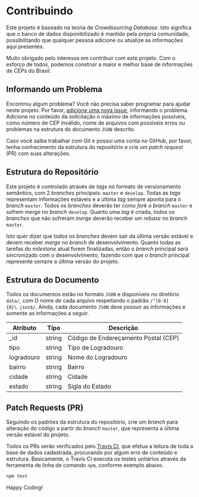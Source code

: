 # Contribuindo

Este projeto é baseado na teoria de _Crowdsourcing Database_. Isto significa que
o banco de dados disponibilizado é mantido pela própria comunidade,
possibilitando que qualquer pessoa adicione ou atualize as informações aqui
presentes.

Muito obrigado pelo interesse em contribuir com este projeto. Com o esforço de
todos, podemos construir a maior e melhor base de informações de CEPs do Brasil.

## Informando um Problema

Encontrou algum problema? Você não precisa saber programar para ajudar neste
projeto. Por favor, [adicione uma nova
_issue_](https://github.com/carteiro/ceps/issues/new), informando o problema.
Adicione no conteúdo da solicitação o máximo de informações possíveis, como
número de CEP inválido, nome de arquivos com possíveis erros ou problemas na
estrutura do documento `JSON` descrito.

Caso você saiba trabalhar com Git e possui uma conta no GitHub, por favor, tenha
conhecimento da estrutura do repositório e crie um _patch request_ (PR) com suas
alterações.

## Estrutura do Repositório

Este projeto é controlado através de _tags_ no formato de versionamento
semântico, com 2 _branches_ principais: `master` e `develop`. Todas as _tags_
representam informações estáveis e a última _tag_ sempre aponta para o _branch_
`master`. Todos os _branches_ deverão ter como _fork_ o _branch_ `master` e
sofrem _merge_ no _branch_ `develop`. Quanto uma _tag_ é criada, todos os
_branches_ que não sofreram _merge_ deverão receber um _rebase_ no _branch_
`master`.

Isto quer dizer que todos os _branches_ devem sair da última versão estável e
devem receber _merge_ no _branch_ de desenvolvimento. Quanto todas as tarefas do
_milestone_ atual forem finalizadas, então o _branch_ principal será
sincronizado com o desenvolvimento, fazendo com que o _branch_ principal
represente sempre a última versão do projeto.

## Estrutura do Documento

Todos os documentos estão no formato `JSON` e disponíveis no diretório `data/`,
com O nome de cada arquivo respeitando o padrão `/^[0-9]{8}\.json$/`. Ainda,
cada documento `JSON` deve possuir as informações e somente as informações a
seguir.

| Atributo   | Tipo   | Descrição                            |
| ---------- | ------ | ------------------------------------ |
| \_id       | string | Código de Endereçamento Postal (CEP) |
| tipo       | string | Tipo de Logradouro                   |
| logradouro | string | Nome do Logradouro                   |
| bairro     | string | Bairro                               |
| cidade     | string | Cidade                               |
| estado     | string | Sigla do Estado                      |

## Patch Requests (PR)

Seguindo os padrões da estrutura do repositório, crie um _branch_ para alteração
do código a partir do _branch_ `master`, que representa a última versão estável
do projeto.

Todos os PRs serão verificados pelo [Travis
CI](https://travis-ci.org/carteiro/ceps), que efetua a leitura de toda a base de
dados cadastrada, procurando por algum erro de conteúdo e estrutura.
Basicamente, o Travis CI executa os testes unitários através da ferramenta de
linha de comando `npm`, conforme exemplo abaixo.

```bash
npm test
```

Happy Coding!
